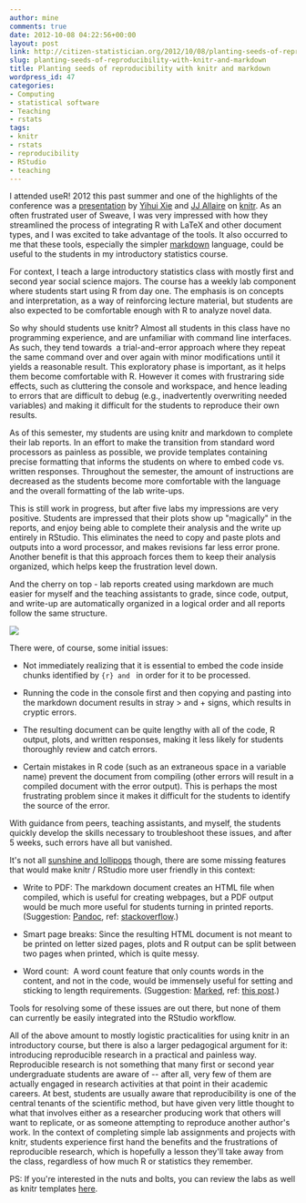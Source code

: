 ```yaml
---
author: mine
comments: true
date: 2012-10-08 04:22:56+00:00
layout: post
link: http://citizen-statistician.org/2012/10/08/planting-seeds-of-reproducibility-with-knitr-and-markdown/
slug: planting-seeds-of-reproducibility-with-knitr-and-markdown
title: Planting seeds of reproducibility with knitr and markdown
wordpress_id: 47
categories:
- Computing
- statistical software
- Teaching
- rstats
tags:
- knitr
- rstats
- reproducibility
- RStudio
- teaching
---
```


I attended useR! 2012 this past summer and one of the highlights of the conference was a [presentation](http://yihui.name/slides/2012-knitr-RStudio.html) by [Yihui Xie](http://yihui.name/en/) and [JJ Allaire](http://rstudio.org/docs/about) on [knitr](http://yihui.name/knitr/). As an often frustrated user of Sweave, I was very impressed with how they streamlined the process of integrating R with LaTeX and other document types, and I was excited to take advantage of the tools. It also occurred to me that these tools, especially the simpler [markdown](http://rstudio.org/docs/authoring/using_markdown) language, could be useful to the students in my introductory statistics course.

For context, I teach a large introductory statistics class with mostly first and second year social science majors. The course has a weekly lab component where students start using R from day one. The emphasis is on concepts and interpretation, as a way of reinforcing lecture material, but students are also expected to be comfortable enough with R to analyze novel data.

So why should students use knitr? Almost all students in this class have no programming experience, and are unfamiliar with command line interfaces. As such, they tend towards  a trial-and-error approach where they repeat the same command over and over again with minor modifications until it yields a reasonable result. This exploratory phase is important, as it helps them become comfortable with R. However it comes with frustraring side effects, such as cluttering the console and workspace, and hence leading to errors that are difficult to debug (e.g., inadvertently overwriting needed variables) and making it difficult for the students to reproduce their own results.

As of this semester, my students are using knitr and markdown to complete their lab reports. In an effort to make the transition from standard word processors as painless as possible, we provide templates containing precise formatting that informs the students on where to embed code vs. written responses. Throughout the semester, the amount of instructions are decreased as the students become more comfortable with the language and the overall formatting of the lab write-ups.

This is still work in progress, but after five labs my impressions are very positive. Students are impressed that their plots show up "magically" in the reports, and enjoy being able to complete their analysis and the write up entirely in RStudio. This eliminates the need to copy and paste plots and outputs into a word processor, and makes revisions far less error prone. Another benefit is that this approach forces them to keep their analysis organized, which helps keep the frustration level down.

And the cherry on top - lab reports created using markdown are much easier for myself and the teaching assistants to grade, since code, output, and write-up are automatically organized in a logical order and all reports follow the same structure.


[![](http://citizen-statistician.org/wp-content/uploads/2012/10/lab_excerpt-300x273.png)](http://citizen-statistician.org/wp-content/uploads/2012/10/lab_excerpt.png)


There were, of course, some initial issues:



	
  * Not immediately realizing that it is essential to embed the code inside chunks identified by ```{r} and ``` in order for it to be processed.

	
  * Running the code in the console first and then copying and pasting into the markdown document results in stray > and + signs, which results in cryptic errors.

	
  * The resulting document can be quite lengthy with all of the code, R output, plots, and written responses, making it less likely for students thoroughly review and catch errors.

	
  * Certain mistakes in R code (such as an extraneous space in a variable name) prevent the document from compiling (other errors will result in a compiled document with the error output). This is perhaps the most frustrating problem since it makes it difficult for the students to identify the source of the error.


With guidance from peers, teaching assistants, and myself, the students quickly develop the skills necessary to troubleshoot these issues, and after 5 weeks, such errors have all but vanished.

It's not all [sunshine and lollipops](http://www.youtube.com/watch?v=XQmBXEZEYtg) though, there are some missing features that would make knitr / RStudio more user friendly in this context:



	
  * Write to PDF: The markdown document creates an HTML file when compiled, which is useful for creating webpages, but a PDF output would be much more useful for students turning in printed reports. (Suggestion: [Pandoc](http://johnmacfarlane.net/pandoc/), ref: [stackoverflow](http://stackoverflow.com/questions/11025123/how-to-convert-r-markdown-to-pdf).)

	
  * Smart page breaks: Since the resulting HTML document is not meant to be printed on letter sized pages, plots and R output can be split between two pages when printed, which is quite messy.

	
  * Word count:  A word count feature that only counts words in the content, and not in the code, would be immensely useful for setting and sticking to length requirements. (Suggestion: [Marked](http://markedapp.com/), ref: [this post](http://christophergandrud.blogspot.com/2012/05/dynamic-content-with-rstudio-markdown.html).)


Tools for resolving some of these issues are out there, but none of them can currently be easily integrated into the RStudio workflow.

All of the above amount to mostly logistic practicalities for using knitr in an introductory course, but there is also a larger pedagogical argument for it: introducing reproducible research in a practical and painless way. Reproducible research is not something that many first or second year undergraduate students are aware of -- after all, very few of them are actually engaged in research activities at that point in their academic careers. At best, students are usually aware that reproducibility is one of the central tenants of the scientific method, but have given very little thought to what that involves either as a researcher producing work that others will want to replicate, or as someone attempting to reproduce another author's work. In the context of completing simple lab assignments and projects with knitr, students experience first hand the benefits and the frustrations of reproducible research, which is hopefully a lesson they'll take away from the class, regardless of how much R or statistics they remember.

PS: If you're interested in the nuts and bolts, you can review the labs as well as knitr templates [here](http://stat.duke.edu/courses/Fall12/sta101.001/schedule.html).
